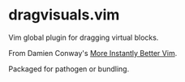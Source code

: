 # dragvisuals.vim

Vim global plugin for dragging virtual blocks.

From Damien Conway's [More Instantly Better Vim](http://www.oscon.com/oscon2013/public/schedule/detail/28875).

Packaged for pathogen or bundling.
